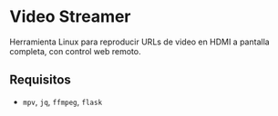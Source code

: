 # Video Streamer

Herramienta Linux para reproducir URLs de video en HDMI a pantalla completa, con control web remoto.

## Requisitos
- `mpv`, `jq`, `ffmpeg`, `flask`
